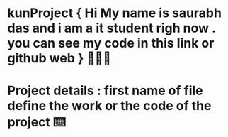 # kunProject { Hi My name is saurabh das and i am a it student righ now . you can see my code in this link or github web } 🧑🏽‍💻
# Project details : first name of file define the work or the code of the project ⌨️
